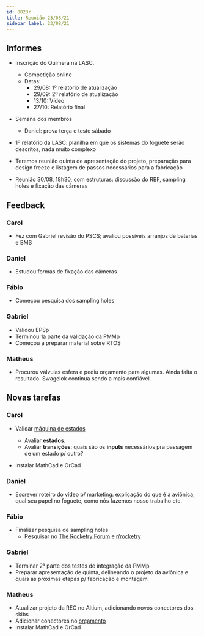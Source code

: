 ```yaml
---
id: 0823r
title: Reunião 23/08/21
sidebar_label: 23/08/21
---
```


## Informes
- Inscrição do Quimera na LASC.
    - Competição online
    - Datas:
        - 29/08: 1º relatório de atualização
        - 29/09: 2º relatório de atualização
        - 13/10: Vídeo 
        - 27/10: Relatório final

- Semana dos membros
    - Daniel: prova terça e teste sábado

- 1º relatório da LASC: planilha em que os sistemas do foguete serão descritos, nada muito complexo
- Teremos reunião quinta de apresentação do projeto, preparação para design freeze e listagem de passos necessários para a fabricação
- Reunião 30/08, 18h30, com estruturas: discussão do RBF, sampling holes e fixação das câmeras

## Feedback
### Carol
- Fez com Gabriel revisão do PSCS; avaliou possíveis arranjos de baterias e BMS

### Daniel
- Estudou formas de fixação das câmeras

### Fábio
- Começou pesquisa dos sampling holes

### Gabriel
- Validou EPSp
- Terminou 1a parte da validação da PMMp
- Começou a preparar material sobre RTOS

### Matheus
- Procurou válvulas esfera e pediu orçamento para algumas. Ainda falta o resultado. Swagelok continua sendo a mais confiável.

## Novas tarefas
### Carol
- Validar [máquina de estados](https://docs.google.com/document/d/1P074SXchUvsx4eciMq08heqMpALU0Cfx/edit)
    - Avaliar **estados**.
    - Avaliar **transições**: quais são os **inputs** necessários pra passagem de um estado p/ outro?

- Instalar MathCad e OrCad

### Daniel
- Escrever roteiro do vídeo p/ marketing: explicação do que é a aviônica, qual seu papel no foguete, como nós fazemos nosso trabalho etc.

### Fábio
- Finalizar pesquisa de sampling holes
    - Pesquisar no [The Rocketry Forum](https://www.rocketryforum.com/) e [r/rocketry](https://www.reddit.com/r/rocketry/)

### Gabriel
- Terminar 2ª parte dos testes de integração da PMMp
- Preparar apresentação de quinta, delineando o projeto da aviônica e quais as próximas etapas p/ fabricação e montagem

### Matheus
- Atualizar projeto da REC no Altium, adicionando novos conectores dos skibs
- Adicionar conectores no [orçamento](https://docs.google.com/spreadsheets/d/1Um3CUbqTMQlDz2AgFphlZpl1dvMSOIBxIELd6S0ky4I/edit#gid=1806982478)
- Instalar MathCad e OrCad

